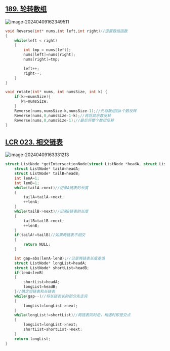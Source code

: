 ## [189. 轮转数组](https://leetcode.cn/problems/rotate-array/)

![image-20240409162349511](https://like-a.oss-cn-beijing.aliyuncs.com/img/image-20240409162349511.png)



```c
void Reverse(int* nums,int left,int right)//逆置数组函数
{
    while(left < right)
    {
        int tmp = nums[left];
        nums[left]=nums[right];
        nums[right]=tmp;

        left++;
        right--;
    }
}

void rotate(int* nums, int numsSize, int k) {
    if(k>=numsSize){
       k%=numsSize;
    }
    Reverse(nums,numsSize-k,numsSize-1);//先将数组后k个数反转
    Reverse(nums,0,numsSize-1-k);//再将其余数反转
    Reverse(nums,0,numsSize-1);//最后将整个数组反转
}
```



## [LCR 023. 相交链表](https://leetcode.cn/problems/3u1WK4/)

![image-20240409163331213](https://like-a.oss-cn-beijing.aliyuncs.com/img/image-20240409163331213.png)



```c
struct ListNode *getIntersectionNode(struct ListNode *headA, struct ListNode *headB) {
    struct ListNode* tailA=headA;
    struct ListNode* tailB=headB;
    int lenA=1;
    int lenB=1;
    while(tailA->next)//记录A链表的长度
    {
        tailA=tailA->next;
        ++lenA;
    }
    while(tailB->next)//记录B链表的长度
    {
        tailB=tailB->next;
        ++lenB;
    }
    if(tailA!=tailB)//如果两链表不相交
    {
        return NULL;
    }

    int gap=abs(lenA-lenB);//记录两链表长度差值
    struct ListNode* longList=headA;
    struct ListNode* shortList=headB;
    if(lenA<lenB)
    {
        shortList=headA;
        longList=headB;
    }//确定短链表和长链表
    while(gap--)//将长链表长的部分先走完
    {
        longList=longList->next;
    }
    while(longList!=shortList)//两链表同时走，相遇时即是交点
    {
        longList=longList->next;
        shortList=shortList->next;
    }
    return longList;
}
```

